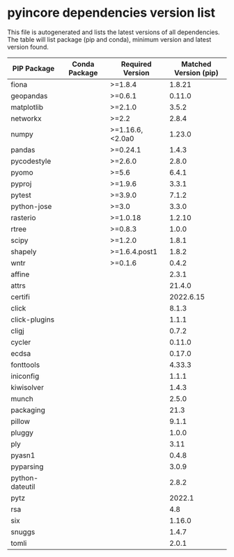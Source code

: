 # pyincore dependencies version list

This file is autogenerated and lists the latest versions of all dependencies. The table will list package (pip and conda), minimum version and latest version found.

| PIP Package | Conda Package | Required Version | Matched Version (pip) |
|-------------|---------------|------------------|-----------------------|
| fiona | | \>=1.8.4| 1.8.21 |
| geopandas | | \>=0.6.1| 0.11.0 |
| matplotlib | | \>=2.1.0| 3.5.2 |
| networkx | | \>=2.2| 2.8.4 |
| numpy | | \>=1.16.6,\<2.0a0| 1.23.0 |
| pandas | | \>=0.24.1| 1.4.3 |
| pycodestyle | | \>=2.6.0| 2.8.0 |
| pyomo | | \>=5.6| 6.4.1 |
| pyproj | | \>=1.9.6| 3.3.1 |
| pytest | | \>=3.9.0| 7.1.2 |
| python-jose | | \>=3.0| 3.3.0 |
| rasterio | | \>=1.0.18| 1.2.10 |
| rtree | | \>=0.8.3| 1.0.0 |
| scipy | | \>=1.2.0| 1.8.1 |
| shapely | | \>=1.6.4.post1| 1.8.2 |
| wntr | | \>=0.1.6| 0.4.2 |
| affine | | | 2.3.1 |
| attrs | | | 21.4.0 |
| certifi | | | 2022.6.15 |
| click | | | 8.1.3 |
| click-plugins | | | 1.1.1 |
| cligj | | | 0.7.2 |
| cycler | | | 0.11.0 |
| ecdsa | | | 0.17.0 |
| fonttools | | | 4.33.3 |
| iniconfig | | | 1.1.1 |
| kiwisolver | | | 1.4.3 |
| munch | | | 2.5.0 |
| packaging | | | 21.3 |
| pillow | | | 9.1.1 |
| pluggy | | | 1.0.0 |
| ply | | | 3.11 |
| pyasn1 | | | 0.4.8 |
| pyparsing | | | 3.0.9 |
| python-dateutil | | | 2.8.2 |
| pytz | | | 2022.1 |
| rsa | | | 4.8 |
| six | | | 1.16.0 |
| snuggs | | | 1.4.7 |
| tomli | | | 2.0.1 |
